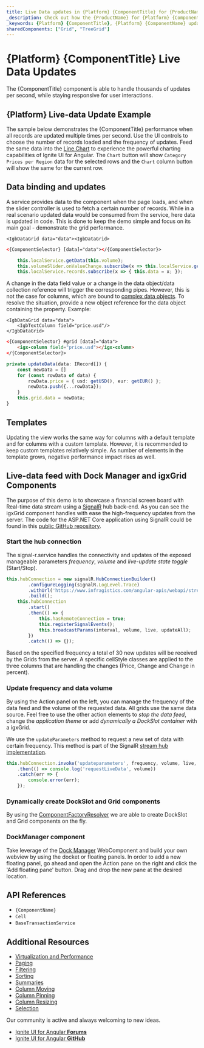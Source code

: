 ```yaml
---
title: Live Data updates in {Platform} {ComponentTitle} for {ProductName}
_description: Check out how the {ProductName} for {Platform} {ComponentTitle} can handle thousands of updates per second, while staying responsive for user interactions.
_keywords: {Platform} {ComponentTitle}, {Platform} {ComponentName} updates, {Platform} live data, infragistics
sharedComponents: ["Grid", "TreeGrid"]
---
```


# {Platform} {ComponentTitle} Live Data Updates

The {ComponentTitle} component is able to handle thousands of updates per second, while staying responsive for user interactions.

<!-- Angular -->
## {Platform} Live-data Update Example

The sample below demonstrates the {ComponentTitle} performance when all records are updated multiple times per second. Use the UI controls to choose the number of records loaded and the frequency of updates.
Feed the same data into the [Line Chart](../charts/types/line-chart.md) to experience the powerful charting capabilities of Ignite UI for Angular. The `Chart` button will show `Category Prices per Region` data for the selected rows and the `Chart` column button will show the same for the current row.

<code-view style="height:700px"
           data-demos-base-url="{environment:dvDemosBaseUrl}"
           iframe-src="{environment:dvDemosBaseUrl}/{ComponentSample}-grid-finjs"
           alt="Angular Live-data Update Example">
</code-view>

<!-- end: Angular -->
## Data binding and updates

A service provides data to the component when the page loads, and when the slider controller is used to fetch a certain number of records. While in a real scenario updated data would be consumed from the service, here data is updated in code. This is done to keep the demo simple and focus on its main goal - demonstrate the grid performance.

```Razor
<IgbDataGrid data="data"><IgbDataGrid>
```

```html
<{ComponentSelector} [data]="data"></{ComponentSelector}>
```


```typescript
    this.localService.getData(this.volume);
    this.volumeSlider.onValueChange.subscribe(x => this.localService.getData(this.volume);
    this.localService.records.subscribe(x => { this.data = x; });
```

A change in the data field value or a change in the data object/data collection reference will trigger the corresponding pipes. However, this is not the case for columns, which are bound to [complex data objects](grid.md#complex-data-binding). To resolve the situation, provide a new object reference for the data object containing the property. Example:

```Razor
<IgbDataGrid data="data">
    <IgbTextColumn field="price.usd"/>
</IgbDataGrid>
```

```html
<{ComponentSelector} #grid [data]="data">
    <igx-column field="price.usd"></igx-column>
</{ComponentSelector}>
```

```typescript
private updateData(data: IRecord[]) {
    const newData = []
    for (const rowData of data) {
        rowData.price = { usd: getUSD(), eur: getEUR() };
        newData.push({...rowData});
    }
    this.grid.data = newData;
}
```

## Templates
Updating the view works the same way for columns with a default template and for columns with a custom template. However, it is recommended to keep custom templates relatively simple. As number of elements in the template grows, negative performance impact rises as well.

<!-- Angular -->
## Live-data feed with Dock Manager and igxGrid Components
The purpose of this demo is to showcase a financial screen board with Real-time data stream using a [SignalR](https://dotnet.microsoft.com/apps/aspnet/signalr) hub back-end.
As you can see the igxGrid component handles with ease the high-frequency updates from the server. The code for the ASP.NET Core application using SignalR could be found in this [public GitHub repository](https://github.com/IgniteUI/finjs-web-api).
<code-view style="height:700px"
           data-demos-base-url="{environment:dvDemosBaseUrl}"
           iframe-src="{environment:dvDemosBaseUrl}/{ComponentSample}-grid-finjs-dock-manager"
           alt="{Platform} {ComponentTitle} Live-data Update Example with a service">
</code-view>
<!-- end: Angular -->

### Start the hub connection

The signal-r.service handles the connectivity and updates of the exposed manageable parameters *frequency*, *volume* and *live-update state toggle* (Start/Stop).

```ts
this.hubConnection = new signalR.HubConnectionBuilder()
        .configureLogging(signalR.LogLevel.Trace)
        .withUrl('https://www.infragistics.com/angular-apis/webapi/streamHub')
        .build();
    this.hubConnection
        .start()
        .then(() => {
            this.hasRemoteConnection = true;
            this.registerSignalEvents();
            this.broadcastParams(interval, volume, live, updateAll);
        })
        .catch(() => {});
```

Based on the specified frequency a total of 30 new updates will be received by the Grids from the server. A specific cellStyle classes are applied to the three columns that are handling the changes (Price, Change and Change in percent).

### Update frequency and data volume

By using the Action panel on the left, you can manage the frequency of the data feed and the volume of the requested data. All grids use the same data source. Feel free to use the other action elements to *stop the data feed*, change the *application theme* or add *dynamically a DockSlot container* with a igxGrid.

We use the `updateParameters` method to request a new set of data with certain frequency. This method is part of the SignalR [stream hub implementation](https://github.com/IgniteUI/finjs-web-api/blob/master/WebAPI/Models/StreamHub.cs#L18).

```ts
this.hubConnection.invoke('updateparameters', frequency, volume, live, updateAll)
    .then(() => console.log('requestLiveData', volume))
    .catch(err => {
        console.error(err);
    });
```

### Dynamically create DockSlot and Grid components

By using the [ComponentFactoryResolver](https://angular.io/api/core/ComponentFactoryResolver) we are able to create DockSlot and Grid components on the fly.

### DockManager component
Take leverage of the [Dock Manager](../dock-manager.md) WebComponent and build your own webview by using the docket or floating panels. In order to add a new floating panel, go ahead and open the Action pane on the right and click the 'Add floating pane' button. Drag and drop the new pane at the desired location.

## API References
* `{ComponentName}`
* `Cell`
* `BaseTransactionService`

## Additional Resources

* [Virtualization and Performance](virtualization.md)
* [Paging](paging.md)
* [Filtering](filtering.md)
* [Sorting](sorting.md)
* [Summaries](summaries.md)
* [Column Moving](column-moving.md)
* [Column Pinning](column-pinning.md)
* [Column Resizing](column-resizing.md)
* [Selection](selection.md)

Our community is active and always welcoming to new ideas.

* [Ignite UI for Angular **Forums**](https://www.infragistics.com/community/forums/f/ignite-ui-for-angular)
* [Ignite UI for Angular **GitHub**](https://github.com/IgniteUI/igniteui-angular)


